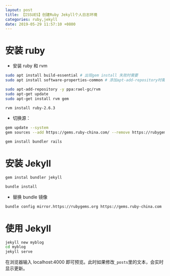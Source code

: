 ```yaml
---
layout: post
title: 【ISSUES】创建Ruby Jekyll个人日志环境
categories: ruby,jekyll
date: 2019-05-29 11:57:10 +0800
---
```


# 安装 ruby

- 安装 ruby 和 rvm

```bash
sudo apt install build-essential # 出现gem install 失败时需要
sudo apt install software-properties-common # 添加apt-add-repository时需要

sudo apt-add-repository -y ppa:rael-gc/rvm
sudo apt-get update
sudo apt-get install rvm gem

rvm install ruby-2.6.3
```

- 切换源：

```bash
gem update --system
gem sources --add https://gems.ruby-china.com/ --remove https://rubygems.org/

gem install bundler rails
```

# 安装 Jekyll

```bash
gem instal bundler jekyll

bundle install
```

- 替换 bundle 镜像

```bash
bundle config mirror.https://rubygems.org https://gems.ruby-china.com
```

# 使用 Jekyll

```bash
jekyll new myblog
cd myblog
jekyll serve
```

在浏览器输入 localhost:4000 即可预览。此时如果修改`_posts`里的文本，会实时显示更新。
